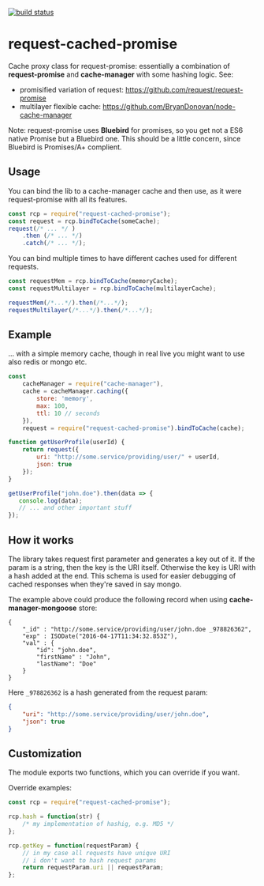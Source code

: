 [![build status](https://api.travis-ci.org/disjunction/node-request-cached-promise.png)](https://travis-ci.org/disjunction/node-request-cached-promise)

# request-cached-promise

Cache proxy class for request-promise: essentially a
combination of **request-promise** and **cache-manager** with
some hashing logic. See:

* promisified variation of request: https://github.com/request/request-promise
* multilayer flexible cache: https://github.com/BryanDonovan/node-cache-manager

Note: request-promise uses **Bluebird** for promises,
so you get not a ES6 native Promise but a Bluebird one.
This should be a little concern, since Bluebird
is Promises/A+ complient.

## Usage

You can bind the lib to a cache-manager cache and then use,
as it were request-promise with all its features.


```javascript
const rcp = require("request-cached-promise");
const request = rcp.bindToCache(someCache);
request(/* ... */ )
    .then (/* ... */)
    .catch(/* ... */);
```

You can bind multiple times to have different caches
used for different requests.

```javascript
const requestMem = rcp.bindToCache(memoryCache);
const requestMultilayer = rcp.bindToCache(multilayerCache);

requestMem(/*...*/).then(/*...*/);
requestMultilayer(/*...*/).then(/*...*/);
```

## Example

... with a simple memory cache, though in real
live you might want to use also redis or mongo etc.

```javascript
const
    cacheManager = require("cache-manager"),
    cache = cacheManager.caching({
        store: 'memory',
        max: 100,
        ttl: 10 // seconds
    }),
    request = require("request-cached-promise").bindToCache(cache);

function getUserProfile(userId) {
    return request({
        uri: "http://some.service/providing/user/" + userId,
        json: true
    });
}

getUserProfile("john.doe").then(data => {
   console.log(data);
   // ... and other important stuff
});
```

## How it works

The library takes request first parameter and generates
a key out of it. If the param is a string, then the key is the URI itself.
Otherwise the key is URI with a hash added at the end.
This schema is used for easier debugging of cached responses
when they're saved in say mongo.

The example above could produce the following record when using **cache-manager-mongoose** store:

```
{
    "_id" : "http://some.service/providing/user/john.doe _978826362",
    "exp" : ISODate("2016-04-17T11:34:32.853Z"),
    "val" : {
        "id": "john.doe",
        "firstName" : "John",
        "lastName": "Doe"
    }
}
```

Here `_978826362` is a hash generated from the request param:
```json
{
    "uri": "http://some.service/providing/user/john.doe",
    "json": true
}
```

## Customization

The module exports two functions, which you can override
if you want.

Override examples:

```javascript
const rcp = require("request-cached-promise");

rcp.hash = function(str) {
    /* my implementation of hashig, e.g. MD5 */
};

rcp.getKey = function(requestParam) {
    // in my case all requests have unique URI
    // i don't want to hash request params
    return requestParam.uri || requestParam;
};
```